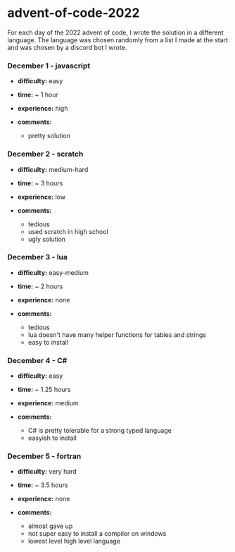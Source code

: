 # advent-of-code-2022
For each day of the 2022 advent of code, I wrote the solution in a different language. The language was chosen randomly from a list I made at the start and was chosen by a discord bot I wrote.

### December 1 - javascript
  - **difficulty:** easy

  - **time:** ~ 1 hour

  - **experience:** high

  - **comments:**
    - pretty solution


### December 2 - scratch
  - **difficulty:** medium-hard

  - **time:** ~ 3 hours

  - **experience:** low

  - **comments:**
    - tedious
    - used scratch in high school
    - ugly solution
    
### December 3 - lua
  - **difficulty:** easy-medium

  - **time:** ~ 2 hours

  - **experience:** none

  - **comments:**
    - tedious
    - lua doesn't have many helper functions for tables and strings
    - easy to install
    
### December 4 - C#
  - **difficulty:** easy

  - **time:** ~ 1.25 hours

  - **experience:** medium

  - **comments:**
    - C# is pretty tolerable for a strong typed language
    - easyish to install

### December 5 - fortran
  - **difficulty:** very hard

  - **time:** ~ 3.5 hours

  - **experience:** none

  - **comments:**
    - almost gave up
    - not super easy to install a compiler on windows
    - lowest level high level language

